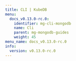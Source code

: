 ```yaml
---
title: CLI | KubeDB
menu:
  docs_v0.13.0-rc.0:
    identifier: mg-cli-mongodb
    name: Cli
    parent: mg-mongodb-guides
    weight: 45
menu_name: docs_v0.13.0-rc.0
info:
  version: v0.13.0-rc.0
---
```


